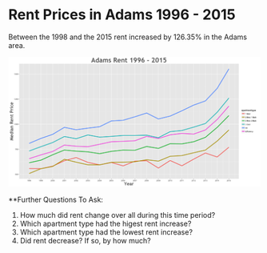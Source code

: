 Rent Prices in Adams 1996 - 2015
================

Between the 1998 and the 2015 rent increased by 126.35% in the Adams area.

![](../images/adams.png)

\*\*Further Questions To Ask:

1.  How much did rent change over all during this time period?
2.  Which apartment type had the higest rent increase?
3.  Which apartment type had the lowest rent increase?
4.  Did rent decrease? If so, by how much?
